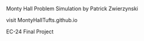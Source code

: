Monty Hall Problem Simulation
by Patrick Zwierzynski

visit MontyHallTufts.github.io

EC-24 Final Project

